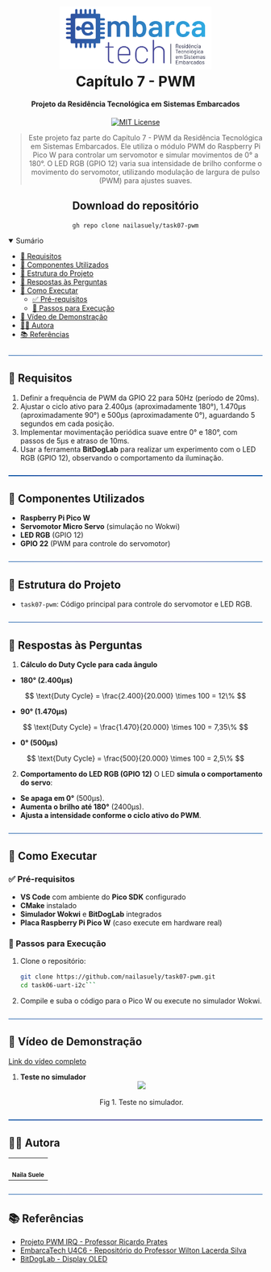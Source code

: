<h1 align="center">
  <br>
    <img width="300px" src="https://github.com/nailasuely/task07-pwm/blob/main/src/logo.png">
  <br>
  Capítulo 7 - PWM
  <br>
</h1>
<div align="center">

<h4 align="center">Projeto da Residência Tecnológica em Sistemas Embarcados </h4>

<p align="center">
<div align="center">

[![MIT License](https://img.shields.io/badge/license-MIT-blue.svg)](https://github.com/nailasuely/task07-pwm/blob/main/LICENSE)

> Este projeto faz parte do Capítulo 7 - PWM da Residência Tecnológica em Sistemas Embarcados. Ele utiliza o módulo PWM do Raspberry Pi Pico W para controlar um servomotor e simular movimentos de 0° a 180°. O LED RGB (GPIO 12) varia sua intensidade de brilho conforme o movimento do servomotor, utilizando modulação de largura de pulso (PWM) para ajustes suaves.

## Download do repositório
<p align="center">
  
```
gh repo clone nailasuely/task07-pwm
```
</p>

</div>
</div>

<details open="open">
<summary>Sumário</summary>

- [📌 Requisitos](#-requisitos)
- [🔧 Componentes Utilizados](#-componentes-utilizados)
- [📂 Estrutura do Projeto](#-estrutura-do-projeto)
- [📝 Respostas às Perguntas](#-respostas-às-perguntas)
- [🚀 Como Executar](#-como-executar)
  - [✅ Pré-requisitos](#-pré-requisitos)
  - [📌 Passos para Execução](#-passos-para-execução)
- [🎥 Vídeo de Demonstração](#-vídeo-de-demonstração)
- [👩‍💻 Autora](#-autora)
- [📚 Referências](#-referências)


</details>

![---](https://github.com/nailasuely/task07-pwm/blob/main/src/prancheta.png)

## 📌 Requisitos
1. Definir a frequência de PWM da GPIO 22 para 50Hz (período de 20ms).
2. Ajustar o ciclo ativo para 2.400µs (aproximadamente 180°), 1.470µs (aproximadamente 90°) e 500µs (aproximadamente 0°), aguardando 5 segundos em cada posição.
3. Implementar movimentação periódica suave entre 0° e 180°, com passos de 5µs e atraso de 10ms.
4. Usar a ferramenta **BitDogLab** para realizar um experimento com o LED RGB (GPIO 12), observando o comportamento da iluminação.

![---](https://github.com/nailasuely/task07-pwm/blob/main/src/prancheta.png)

## 🔧 Componentes Utilizados

- **Raspberry Pi Pico W**
- **Servomotor Micro Servo** (simulação no Wokwi)
- **LED RGB** (GPIO 12)
- **GPIO 22** (PWM para controle do servomotor)

![---](https://github.com/nailasuely/task07-pwm/blob/main/src/prancheta.png)

## 📂 Estrutura do Projeto

- `task07-pwm`: Código principal para controle do servomotor e LED RGB.
  
![---](https://github.com/nailasuely/task05-clock/blob/main/src/prancheta.png)

## 📝 Respostas às Perguntas


1. **Cálculo do Duty Cycle para cada ângulo**

- **180° (2.400µs)**

$$
\text{Duty Cycle} = \frac{2.400}{20.000} \times 100 = 12\%
$$


- **90° (1.470µs)**
  
$$
\text{Duty Cycle} = \frac{1.470}{20.000} \times 100 = 7,35\%
$$


- **0° (500µs)**
  
$$
\text{Duty Cycle} = \frac{500}{20.000} \times 100 = 2,5\%
$$

2.   **Comportamento do LED RGB (GPIO 12)**
O LED **simula o comportamento do servo**:  
- **Se apaga em 0°** (500µs).  
- **Aumenta o brilho até 180°** (2400µs).  
- **Ajusta a intensidade conforme o ciclo ativo do PWM**.



![---](https://github.com/nailasuely/task05-clock/blob/main/src/prancheta.png)
## 🚀 Como Executar  

### ✅ Pré-requisitos  
- **VS Code** com ambiente do **Pico SDK** configurado  
- **CMake** instalado  
- **Simulador Wokwi** e **BitDogLab** integrados  
- **Placa Raspberry Pi Pico W** (caso execute em hardware real)  

### 📌 Passos para Execução  
1. Clone o repositório:  
   ```sh
   git clone https://github.com/nailasuely/task07-pwm.git
   cd task06-uart-i2c```
2. Compile e suba o código para o Pico W ou execute no simulador Wokwi.

![---](https://github.com/nailasuely/task05-clock/blob/main/src/prancheta.png)

## 🎥 Vídeo de Demonstração
[Link do vídeo completo](https://youtu.be/WZbDXFe_Wms)

1. **Teste no simulador**  
   <div align="center">
      <img width="800px" src="https://github.com/nailasuely/task07-pwm/blob/main/src/simulador.gif" />
      <p>Fig 1. Teste no simulador.</p>
   </div>

![---](https://github.com/nailasuely/task07-pwm/blob/main/src/prancheta.png)

## 👩‍💻 Autora

<table>
  <tr>
    <td align="center">
      <a href="https://github.com/nailasuely" target="_blank">
        <img src="https://avatars.githubusercontent.com/u/98486996?v=4" width="100px;" alt=""/>
      </a>
      <br /><sub><b> Naila Suele </b></sub>
    </td>

</table>

![---](https://github.com/nailasuely/task07-pwm/blob/main/src/prancheta.png)

## 📚 Referências
- [Projeto PWM IRQ - Professor Ricardo Prates](https://github.com/rmprates84/pwm_irq)
- [EmbarcaTech U4C6 - Repositório do Professor Wilton Lacerda Silva](https://github.com/wiltonlacerda/EmbarcaTechU4C6)
- [BitDogLab - Display OLED](https://github.com/BitDogLab/BitDogLab-C/tree/main/display_oled)

